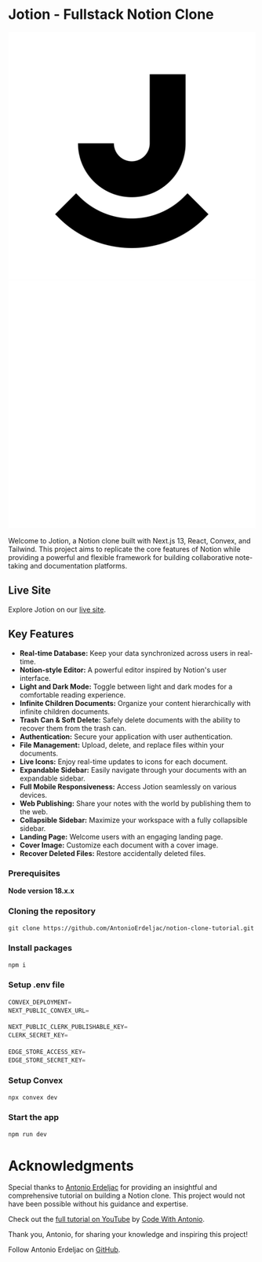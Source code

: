 # Jotion - Fullstack Notion Clone

![Jotion Logo](./public/logo.svg?theme=light)
![Jotion Logo](./public/logo-dark.svg?theme=dark)

Welcome to Jotion, a Notion clone built with Next.js 13, React, Convex, and Tailwind. This project aims to replicate the core features of Notion while providing a powerful and flexible framework for building collaborative note-taking and documentation platforms.

## Live Site

Explore Jotion on our [live site](https://jotion-note-taking-app-facelift2376.vercel.app/).

## Key Features

- **Real-time Database:** Keep your data synchronized across users in real-time.
- **Notion-style Editor:** A powerful editor inspired by Notion's user interface.
- **Light and Dark Mode:** Toggle between light and dark modes for a comfortable reading experience.
- **Infinite Children Documents:** Organize your content hierarchically with infinite children documents.
- **Trash Can & Soft Delete:** Safely delete documents with the ability to recover them from the trash can.
- **Authentication:** Secure your application with user authentication.
- **File Management:** Upload, delete, and replace files within your documents.
- **Live Icons:** Enjoy real-time updates to icons for each document.
- **Expandable Sidebar:** Easily navigate through your documents with an expandable sidebar.
- **Full Mobile Responsiveness:** Access Jotion seamlessly on various devices.
- **Web Publishing:** Share your notes with the world by publishing them to the web.
- **Collapsible Sidebar:** Maximize your workspace with a fully collapsible sidebar.
- **Landing Page:** Welcome users with an engaging landing page.
- **Cover Image:** Customize each document with a cover image.
- **Recover Deleted Files:** Restore accidentally deleted files.

### Prerequisites

**Node version 18.x.x**

### Cloning the repository

```shell
git clone https://github.com/AntonioErdeljac/notion-clone-tutorial.git
```

### Install packages

```shell
npm i
```

### Setup .env file

```js
CONVEX_DEPLOYMENT=
NEXT_PUBLIC_CONVEX_URL=

NEXT_PUBLIC_CLERK_PUBLISHABLE_KEY=
CLERK_SECRET_KEY=

EDGE_STORE_ACCESS_KEY=
EDGE_STORE_SECRET_KEY=
```

### Setup Convex

```shell
npx convex dev

```

### Start the app

```shell
npm run dev
```

# Acknowledgments

Special thanks to [Antonio Erdeljac](https://www.youtube.com/c/CodeWithAntonio) for providing an insightful and comprehensive tutorial on building a Notion clone. This project would not have been possible without his guidance and expertise.

Check out the [full tutorial on YouTube](https://www.youtube.com/watch?v=ZbX4Ok9YX94) by [Code With Antonio](https://www.youtube.com/c/CodeWithAntonio).

Thank you, Antonio, for sharing your knowledge and inspiring this project!

Follow Antonio Erdeljac on [GitHub](https://github.com/AntonioErdeljac).
